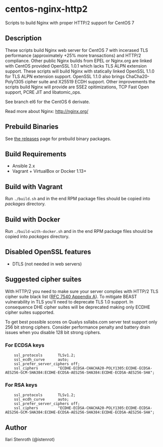 # centos-nginx-http2
Scripts to build Nginx with proper HTTP/2 support for CentOS 7

## Description

These scripts build Nginx web server for CentOS 7 with incerased TLS performance (approximately +25% more transactions) and HTTP/2 compliance. Other public Nginx builds from EPEL or Nginx.org are linked with CentOS provided OpenSSL 1.0.1 which lacks TLS ALPN extension support. These scripts will build Nginx with statically linked OpenSSL 1.1.0 for TLS ALPN extension support. OpenSSL 1.1.0 also brings ChaCha20-Poly1305 cipher suite and X25519 ECDH support. Other improvements the scripts build Nginx will provide are SSE2 opitimizations, TCP Fast Open support, PCRE JIT and libatomic_ops.

See branch el6 for the CentOS 6 derivate.

Read more about Nginx:
http://nginx.org/

## Prebuild Binaries
See [the releases](https://github.com/istenrot/centos-nginx-http2/releases) page for prebuild binary packages.

## Build Requirements

* Ansible 2.x
* Vagrant + VirtualBox or Docker 1.13+

## Build with Vagrant

Run `./build.sh` and in the end RPM package files should be copied into *packages* directory.

## Build with Docker

Run `./build-with-docker.sh` and in the end RPM package files should be copied into *packages* directory.

## Disabled OpenSSL features

* DTLS (not needed in web servers)

## Suggested cipher suites

With HTTP/2 you need to make sure your server complies with HTTP/2 TLS cipher suite black list ([RFC 7540 Appendix A](https://tools.ietf.org/html/rfc7540)). To mitigate BEAST vulnerability in TLS you'll need to deprecate TLS 1.0 support. In consequence DHE cipher suites will be deprecated making only ECDHE cipher suites supported.

To get best possible scores on Qualys ssllabs.com server test support only 256 bit strong ciphers. Consider performance penalty and battery drain issues when you disable 128 bit strong ciphers.

### For ECDSA keys

```
    ssl_protocols       TLSv1.2;
    ssl_ecdh_curve      auto;
    ssl_prefer_server_ciphers off;
    ssl_ciphers         "ECDHE-ECDSA-CHACHA20-POLY1305:ECDHE-ECDSA-AES256-GCM-SHA384:ECDHE-ECDSA-AES256-SHA384:ECDHE-ECDSA-AES256-SHA";
```

### For RSA keys

```
    ssl_protocols       TLSv1.2;
    ssl_ecdh_curve      auto;
    ssl_prefer_server_ciphers off;
    ssl_ciphers         "ECDHE-ECDSA-CHACHA20-POLY1305:ECDHE-ECDSA-AES256-GCM-SHA384:ECDHE-ECDSA-AES256-SHA384:ECDHE-ECDSA-AES256-SHA";
```

## Author

Ilari Stenroth (@istenrot)

